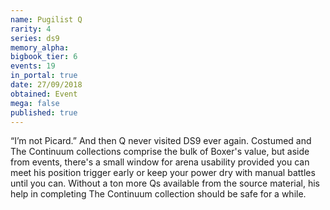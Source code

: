 ```yaml
---
name: Pugilist Q
rarity: 4
series: ds9
memory_alpha:
bigbook_tier: 6
events: 19
in_portal: true
date: 27/09/2018
obtained: Event
mega: false
published: true
---
```


“I’m not Picard.” And then Q never visited DS9 ever again. Costumed and The Continuum collections comprise the bulk of Boxer's value, but aside from events, there's a small window for arena usability provided you can meet his position trigger early or keep your power dry with manual battles until you can. Without a ton more Qs available from the source material, his help in completing The Continuum collection should be safe for a while.

